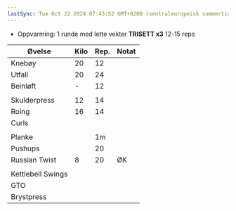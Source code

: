 ```yaml
---
lastSync: Tue Oct 22 2024 07:43:52 GMT+0200 (sentraleuropeisk sommertid)
---
```


- Oppvarming: 1 runde med lette vekter
**TRISETT x3** 12-15 reps

| Øvelse            | Kilo | Rep. | Notat |
| ----------------- | ---- | ---- | ----- |
| Knebøy            | 20   | 12   |       |
| Utfall            | 20   | 24   |       |
| Beinløft          | -    | 12   |       |
|                   |      |      |       |
| Skulderpress      | 12   | 14   |       |
| Roing             | 16   | 14   |       |
| Curls             |      |      |       |
|                   |      |      |       |
| Planke            |      | 1m   |       |
| Pushups           |      | 20   |       |
| Russian Twist     | 8    | 20   | ØK    |
|                   |      |      |       |
| Kettlebell Swings |      |      |       |
| GTO               |      |      |       |
| Brystpress        |      |      |       |
